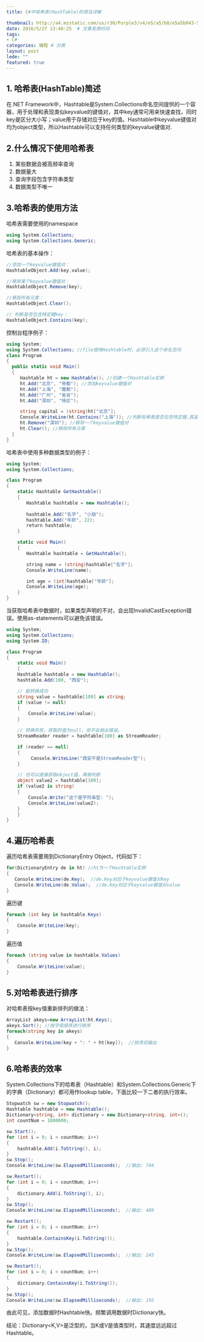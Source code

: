 ```yaml
---
title: C#中哈希表(HashTable)的用法详解

thumbnail: http://a4.mzstatic.com/us/r30/Purple3/v4/e5/a5/b8/e5a5b843-5cc9-135f-cbba-9a905597d27e/pr_source.175x175-75.png?downloadKey=1418984844_a21422c0567186cb62e73ebdabf81753
date: 2016/5/27 13:48:25  # 文章发表时间
tags:
- C#
categories: 编程 # 分类
layout: post
lede: ""
featured: true
---
```


## 1.  哈希表(HashTable)简述

在.NET Framework中，Hashtable是System.Collections命名空间提供的一个容器，用于处理和表现类似keyvalue的键值对，其中key通常可用来快速查找，同时key是区分大小写；value用于存储对应于key的值。Hashtable中keyvalue键值对均为object类型，所以Hashtable可以支持任何类型的keyvalue键值对.

<!-- more -->

## 2.什么情况下使用哈希表

1. 某些数据会被高频率查询
2. 数据量大
3. 查询字段包含字符串类型
4. 数据类型不唯一

## 3.哈希表的使用方法

哈希表需要使用的namespace

```c#
using System.Collections;
using System.Collections.Generic;
```

哈希表的基本操作：

```c#
//添加一个keyvalue键值对：
HashtableObject.Add(key,value);

//移除某个keyvalue键值对：
HashtableObject.Remove(key);

//移除所有元素：           
HashtableObject.Clear(); 

// 判断是否包含特定键key：
HashtableObject.Contains(key);
```

控制台程序例子：

```c#
using System;
using System.Collections; //file使用Hashtable时，必须引入这个命名空间
class Program
{
  public static void Main()
  {
     Hashtable ht = new Hashtable(); //创建一个Hashtable实例
     ht.Add("北京", "帝都"); //添加keyvalue键值对
     ht.Add("上海", "魔都");
     ht.Add("广州", "省会");
     ht.Add("深圳", "特区");

     string capital = (string)ht["北京"];
     Console.WriteLine(ht.Contains("上海")); //判断哈希表是否包含特定键,其返回值为true或false
     ht.Remove("深圳"); //移除一个keyvalue键值对
     ht.Clear(); //移除所有元素
  }
}     
```

哈希表中使用多种数据类型的例子：

```c#
using System;
using System.Collections;

class Program
{
    static Hashtable GetHashtable()
    {
    　　Hashtable hashtable = new Hashtable();
　　　　
    　　hashtable.Add("名字", "小丽");
    　　hashtable.Add("年龄", 22);
    　　return hashtable;
    }

    static void Main()
    {
    　　Hashtable hashtable = GetHashtable();

    　　string name = (string)hashtable["名字"];
    　　Console.WriteLine(name);

    　　int age = (int)hashtable["年龄"];
    　　Console.WriteLine(age);
    }
}
```

当获取哈希表中数据时，如果类型声明的不对，会出现InvalidCastException错误。使用as-statements可以避免该错误。

```c#
using System;
using System.Collections;
using System.IO;

class Program
{
    static void Main()
    {
    Hashtable hashtable = new Hashtable();
    hashtable.Add(100, "西安");

    // 能转换成功
    string value = hashtable[100] as string;
    if (value != null)
    {
        Console.WriteLine(value);
    }

    // 转换失败，获取的值为null，但不会抛出错误。
    StreamReader reader = hashtable[100] as StreamReader;

    if (reader == null)
    {
         Console.WriteLine("西安不是StreamReader型");
    }

    // 也可以直接获取object值，再做判断
    object value2 = hashtable[100];
    if (value2 is string)
    {
        Console.Write("这个是字符串型: ");
        Console.WriteLine(value2);
    }
    }
}
```

## 4.遍历哈希表

遍历哈希表需要用到DictionaryEntry Object，代码如下：

```c#
for(DictionaryEntry de in ht) //ht为一个Hashtable实例
{
   Console.WriteLine(de.Key);  //de.Key对应于keyvalue键值对key
   Console.WriteLine(de.Value);  //de.Key对应于keyvalue键值对value
}
```

遍历键

```c#
foreach (int key in hashtable.Keys)
{
    Console.WriteLine(key);
}
```

遍历值

```c#
foreach (string value in hashtable.Values)
{
    Console.WriteLine(value);
}
```

## 5.对哈希表进行排序

 对哈希表按key值重新排列的做法：

```c#
ArrayList akeys=new ArrayList(ht.Keys); 
akeys.Sort(); //按字母顺序进行排序
foreach(string key in akeys)
{
   Console.WriteLine(key + ": " + ht[key]);  //排序后输出
}
```

## 6.哈希表的效率

System.Collections下的哈希表（Hashtable）和System.Collections.Generic下的字典（Dictionary）都可用作lookup table，下面比较一下二者的执行效率。

```c#
Stopwatch sw = new Stopwatch();
Hashtable hashtable = new Hashtable();
Dictionary<string, int> dictionary = new Dictionary<string, int>();
int countNum = 1000000;

sw.Start();
for (int i = 0; i < countNum; i++)
{
    hashtable.Add(i.ToString(), i);
}
sw.Stop();
Console.WriteLine(sw.ElapsedMilliseconds);  //输出: 744

sw.Restart();
for (int i = 0; i < countNum; i++)
{
    dictionary.Add(i.ToString(), i);
}
sw.Stop();
Console.WriteLine(sw.ElapsedMilliseconds);  //输出: 489

sw.Restart();
for (int i = 0; i < countNum; i++)
{
    hashtable.ContainsKey(i.ToString());
}
sw.Stop();
Console.WriteLine(sw.ElapsedMilliseconds);  //输出: 245

sw.Restart();
for (int i = 0; i < countNum; i++)
{
    dictionary.ContainsKey(i.ToString());
}
sw.Stop();
Console.WriteLine(sw.ElapsedMilliseconds);  //输出: 192
```

由此可见，添加数据时Hashtable快。频繁调用数据时Dictionary快。

结论：Dictionary<K,V>是泛型的，当K或V是值类型时，其速度远远超过Hashtable。

